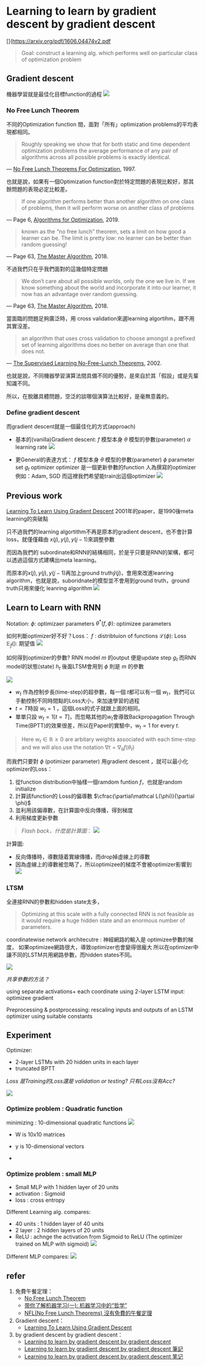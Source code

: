# Learning to learn by gradient descent by gradient descent 

[](https://arxiv.org/pdf/1606.04474v2.pdf 
> Goal: construct a learning alg. which performs well on particular class of optimization problem

## Gradient descent
機器學習就是最佳化目標function的過程
![](https://i.imgur.com/O5BNEKP.png)

### No Free Lunch Theorem
不同的Optimization function 間，面對「所有」optimization problems的平均表現都相同。

> Roughly speaking we show that for both static and time dependent optimization problems the average performance of any pair of algorithms across all possible problems is exactly identical.

 — [No Free Lunch Theorems For Optimization](https://ieeexplore.ieee.org/abstract/document/585893), 1997.
 
也就是說，如果有一個Optimization function對於特定問題的表現比較好，那其餘問題的表現必定比較差。
> If one algorithm performs better than another algorithm on one class of problems, then it will perform worse on another class of problems

— Page 6, [Algorithms for Optimization](https://amzn.to/34Nb7nv), 2019.

> known as the “no free lunch” theorem, sets a limit on how good a learner can be. The limit is pretty low: no learner can be better than random guessing!

— Page 63, [The Master Algorithm](https://amzn.to/3lKKGFX), 2018.

不過我們只在乎我們面對的這幾個特定問題
> We don’t care about all possible worlds, only the one we live in. If we know something about the world and incorporate it into our learner, it now has an advantage over random guessing.

— Page 63, [The Master Algorithm](https://amzn.to/3lKKGFX), 2018.

當面臨的問題足夠廣泛時，用 cross validation來選learning algortihm，跟不用其實沒差。
> an algorithm that uses cross validation to choose amongst a prefixed set of learning algorithms does no better on average than one that does not.

— [The Supervised Learning No-Free-Lunch Theorems](https://link.springer.com/chapter/10.1007/978-1-4471-0123-9_3), 2002.

也就是說，不同機器學習演算法間具備不同的優勢，是來自於其「假設」或是先輩知識不同。

所以，在脫離具體問題，空泛的談哪個演算法比較好，是毫無意義的。


### Define gradient descent
而gradient descent就是一個最佳化的方式(approach)

* 基本的(vanilla)Gradient descent:
$f$ 模型本身
$\theta$ 模型的參數(parameter)
$\alpha$ learning rate
![](https://i.imgur.com/VUPQpwM.png)


* 更General的表達方式：
$f$ 模型本身
$\theta$ 模型的參數(parameter)
$\phi$ parameter set
$g_t$ optimizer
optimizer 是一個更新參數的function
人為撰寫的optimizer例如：Adam, SGD
而這裡我們希望能train出這個optimizer
![](https://i.imgur.com/raYojwh.png)

## Previous work
[Learning To Learn Using Gradient Descent](https://www.researchgate.net/publication/225182080_Learning_To_Learn_Using_Gradient_Descent)
2001年的paper，是1990後meta learning的突破點

只不過我們的learning algortithm不再是原本的gradient descent，也不會計算loss，就僅僅藉由 $x(j), y(j), y(j-1)$來調整參數

而因為我們的 subordinate和RNN的結構相同，於是乎只要是RNN的架構，都可以透過這個方式建構出meta learning。

而原本的$x(j), y(j), y(j-1)$再加上ground truth$\hat{y}(j)$，會用來改進leanring algorithm，也就是說，suboridnate的模型並不會用到ground truth，ground truth只用來優化 leanring algorithm
![](https://i.imgur.com/Bl6Uzrg.png)


## Learn to Learn with RNN
Notation:
$\phi$: optimizaer parameters
$\theta^*(f,\phi)$: optimizee parameters

如何判斷optimizer好不好？Loss：
$f$ : distribtuion of functions
$\mathcal L(\phi)$: Loss
$\mathbb E_f()$: 期望值
![](https://i.imgur.com/KvdatmS.png)

如何得到optimizer的參數?
RNN model $m$ 的output 便是update step $g_t$ 
而RNN model的狀態(state) $h_t$ 後面LTSM會用到
$\phi$ 則是 $m$ 的參數


![](https://i.imgur.com/7j8OnjO.png)
* $w_t$ 作為控制步長(time-step)的超參數，每一個 $t$都可以有一個 $w_t$，我們可以手動控制不同時間點的Loss大小，來加速學習的過程
* $t = T$時設 $w_t=1$ ，這個Loss的式子就跟上面的相同。
* 單單只設 $w_t=1[t=T]$，而忽略其他的$w_t$會導致Backpropagation Through Time(BPTT)的效果很差，所以在Paper的實驗中，$w_t=1$ for every $t$.

> Here $w_t \in \mathbb{R} \geq 0$ are arbitary weights associated with each time-step and we will also use the notation $\nabla t= \nabla_{\theta}f(\theta_t)$


而我們只要對 $\phi$ (potimizer parameter) 用gradient descent ，就可以最小化 optimizer的Loss：
1. 從function distribution中抽樣一個ramdom funtion $f$，也就是random initialize
2. 計算該function的 Loss的偏導數  $\cfrac{\partial\mathcal L(\phi)}{\partial \phi}$ 
3. 並利用該偏導數，在計算圖中反向傳播，得到梯度
4. 利用梯度更新參數

>*Flash back，什麼是計算圖*：
![](https://i.imgur.com/rRHWVyT.png)

計算圖:
* 反向傳播時，導數隨着實線傳播，而drop掉虛線上的導數
* 因為虛線上的導數被忽略了，所以optimizee的梯度不會被optimizer影響到
![](https://i.imgur.com/Xy8wxhL.png)

### LTSM
全連接RNN的參數和hidden state太多，
> Optimizing at this scale with a fully connected RNN is not feasible as it
would require a huge hidden state and an enormous number of parameters.


coordinatewise network architecutre : 
神經網路的輸入是 optimizee參數的梯度，
如果optimizee網路很大，導致optimizer也會變得很龐大
所以在optimizer中讓不同的LSTM共用網路參數，而hidden states不同。

![](https://i.imgur.com/85KtAmN.png)

*共享參數的方法？*


using separate activations+
each coordinate using 2-layer LSTM
input: optimizee gradient 

Preprocessing & postprocessing:
rescaling inputs
and outputs of an LSTM optimizer using suitable constants

## Experiment
Optimizer:
* 2-layer LSTMs with 20 hidden units in each layer
* truncated BPTT

*Loss 是Training的Loss還是 validation or testing?
只有Loss沒有Acc?*


![](https://i.imgur.com/o4MX8Pe.png)

### Optimize problem : Quadratic function
minimizing : 10-dimensional quadratic functions
![](https://i.imgur.com/4RheNkF.png)

* W is 10x10 matrices
* y is 10-dimensional vectors

* 
### Optimize problem : small MLP
* Small MLP with 1 hidden layer of 20 units
* activation : Sigmoid
* loss : cross entropy


Different Learning alg. compares:
* 40 units : 1 hidden layer of 40 units
* 2 layer : 2 hidden layers of 20 units
* ReLU : achnge the activation from Sigmoid to ReLU
	(The optimizer trained on MLP with sigmoid)
![](https://i.imgur.com/3Ei1RUm.png)

Different MLP compares:
![](https://i.imgur.com/gUCTvYN.png)


## refer
1. 免費午餐定理： 
	* [No Free Lunch Theorem](https://machinelearningmastery.com/no-free-lunch-theorem-for-machine-learning/)
	* [带你了解机器学习(一): 机器学习中的“哲学” ](https://zhuanlan.zhihu.com/p/27680090)
	* [NFL(No Free Lunch Theorems) 沒有免費的午餐定理](https://blog.maxkit.com.tw/2019/07/nflno-free-lunch-theorems.html)
2. Gradient descent：
	* [Learning To Learn Using Gradient Descent](https://www.researchgate.net/publication/225182080_Learning_To_Learn_Using_Gradient_Descent)
3. by gradient descent by gradient descent：
	* [Learning to learn by gradient descent by gradient descent ](https://arxiv.org/abs/1606.04474)
	* [Learning to learn by gradient descent by gradient descent 筆記](https://www.twblogs.net/a/5b8d060b2b71771883396f4a)
	* [Learning to learn by gradient descent by gradient descent 笔记](https://blog.csdn.net/alva_bobo/article/details/78551872)